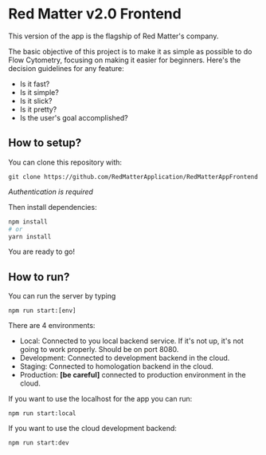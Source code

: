 # Red Matter v2.0 Frontend

This version of the app is the flagship of Red Matter's company.

The basic objective of this project is to make it as simple as possible to do Flow Cytometry, focusing on making it easier for beginners. Here's the decision guidelines for any feature:

- Is it fast?
- Is it simple?
- Is it slick?
- Is it pretty?
- Is the user's goal accomplished?

## How to setup?

You can clone this repository with:
```
git clone https://github.com/RedMatterApplication/RedMatterAppFrontend
```
*Authentication is required*

Then install dependencies:
```bash
npm install
# or
yarn install
```

You are ready to go!

## How to run?

You can run the server by typing
```
npm run start:[env]
```

There are 4 environments:
- Local: Connected to you local backend service. If it's not up, it's not going to work properly. Should be on port 8080.
- Development: Connected to development backend in the cloud.
- Staging: Connected to homologation backend in the cloud.
- Production: **[be careful]** connected to production environment in the cloud.

If you want to use the localhost for the app you can run:
```
npm run start:local
```

If you want to use the cloud development backend:
```
npm run start:dev
```
